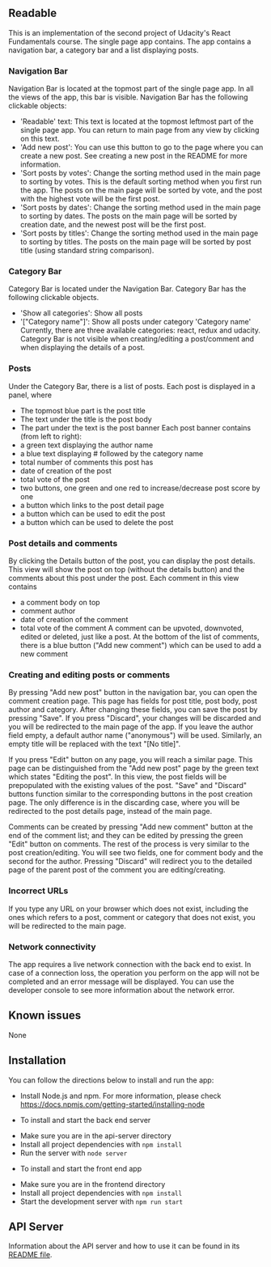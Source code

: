 ## Readable

This is an implementation of the second project of  Udacity's React Fundamentals course. The single page app contains. The app contains a navigation bar, a category bar and a list displaying posts. 

### Navigation Bar
Navigation Bar is located at the topmost part of the single page app. In all the views of the app, this bar is visible. Navigation Bar has the following clickable objects:
- 'Readable' text: This text is located at the topmost leftmost part of the single page app. You can return to main page from any view by clicking on this text.
- 'Add new post': You can use this button to go to the page where you can create a new post. See creating a new post in the README for more information.
- 'Sort posts by votes': Change the sorting method used in the main page to sorting by votes. This is the default sorting method when you first run the app. The posts on the main page will be sorted by vote, and the post with the highest vote will be the first post.
- 'Sort posts by dates': Change the sorting method used in the main page to sorting by dates. The posts on the main page will be sorted by creation date, and the newest post will be the first post.
- 'Sort posts by titles': Change the sorting method used in the main page to sorting by titles. The posts on the main page will be sorted by post title (using standard string comparison).

### Category Bar
Category Bar is located under the Navigation Bar. Category Bar has the following clickable objects.
- 'Show all categories': Show all posts
- '["Category name"]': Show all posts under category 'Category name'
Currently, there are three available categories: react, redux and udacity. Category Bar is not visible when creating/editing a post/comment and when displaying the details of a post.

### Posts
Under the Category Bar, there is a list of posts. Each post is displayed in a panel, where
- The topmost blue part is the post title
- The text under the title is the post body
- The part under the text is the post banner
Each post banner contains (from left to right):
- a green text displaying the author name
- a blue text displaying # followed by the category name
- total number of comments this post has
- date of creation of the post
- total vote of the post
- two buttons, one green and one red to increase/decrease post score by one
- a button which links to the post detail page
- a button which can be used to edit the post
- a button which can be used to delete the post

### Post details and comments
By clicking the Details button of the post, you can display the post details. This view will show the post on top (without the details button) and the comments about this post under the post. Each comment in this view contains
- a comment body on top
- comment author
- date of creation of the comment
- total vote of the comment
A comment can be upvoted, downvoted, edited or deleted, just like a post.
At the bottom of the list of comments, there is a blue button ("Add new comment") which can be used to add a new comment

### Creating and editing posts or comments
By pressing "Add new post" button in the navigation bar, you can open the comment creation page. This page has fields for post title, post body, post author and category. After changing these fields, you can save the post by pressing "Save". If you press "Discard", your changes will be discarded and you will be redirected to the main page of the app. If you leave the author field empty, a default author name ("anonymous") will be used. Similarly, an empty title will be replaced with the text "[No title]".

If you press "Edit" button on any page, you will reach a similar page. This page can be distinguished from the "Add new post" page by the green text which states "Editing the post". In this view, the post fields will be prepopulated with the existing values of the post. "Save" and "Discard" buttons function similar to the corresponding buttons in the post creation page. The only difference is in the discarding case, where you will be redirected to the post details page, instead of the main page.

Comments can be created by pressing "Add new comment" button at the end of the comment list; and they can be edited by pressing the green "Edit" button on comments. The rest of the process is very similar to the post creation/editing. You will see two fields, one for comment body and the second for the author. Pressing "Discard" will redirect you to the detailed page of the parent post of the comment you are editing/creating.

### Incorrect URLs

If you type any URL on your browser which does not exist, including the ones which refers to a post, comment or category that does not exist, you will be redirected to the main page.

### Network connectivity

The app requires a live network connection with the back end to exist. In case of a connection loss, the operation you perform on the app will not be completed and an error message will be displayed. You can use the developer console to see more information about the network error. 

## Known issues

None

## Installation

You can follow the directions below to install and run the app:

* Install Node.js and npm. For more information, please check https://docs.npmjs.com/getting-started/installing-node

* To install and start the back end server
- Make sure you are in the api-server directory
- Install all project dependencies with `npm install`
- Run the server with `node server`

* To install and start the front end app
- Make sure you are in the frontend directory
- Install all project dependencies with `npm install`
- Start the development server with `npm run start`

## API Server

Information about the API server and how to use it can be found in its [README file](api-server/README.md).
